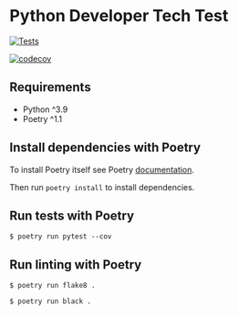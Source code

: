 # Python Developer Tech Test

[![Tests](https://github.com/mattyocode/table-analysis-techtest/workflows/Tests/badge.svg)](https://github.com/mattyocode/table-analysis-techtest/actions?workflow=Tests)

[![codecov](https://codecov.io/gh/mattyocode/table-analysis-techtest/branch/main/graph/badge.svg?token=VM1SWZJRFW)](https://codecov.io/gh/mattyocode/table-analysis-techtest)

## Requirements

- Python ^3.9
- Poetry ^1.1

## Install dependencies with Poetry

To install Poetry itself see Poetry [documentation](https://python-poetry.org/docs/).

Then run `poetry install` to install dependencies.

## Run tests with Poetry

`$ poetry run pytest --cov`

## Run linting with Poetry

`$ poetry run flake8 .`

`$ poetry run black .`
